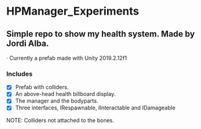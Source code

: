 # HPManager_Experiments
Simple repo to show my health system. Made by Jordi Alba.
--------------

· Currently a prefab made with Unity 2019.2.12f1

### Includes
- [x] Prefab with colliders.
- [x] An above-head health billboard display.
- [x] The manager and the bodyparts.
- [x] Three interfaces, IRespawnable, IInteractable and IDamageable

NOTE: Colliders not attached to the bones.

